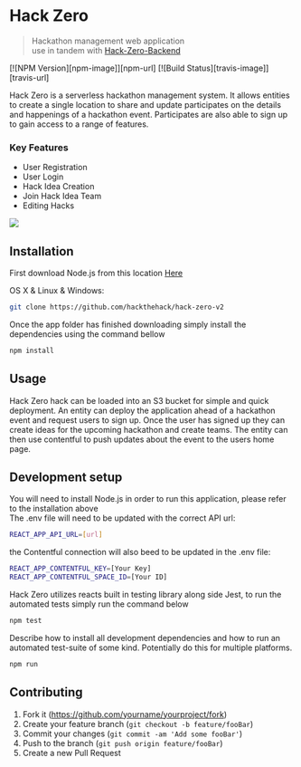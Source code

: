 # Hack Zero
> Hackathon management web application <br>use in tandem with [Hack-Zero-Backend](https://github.com/hackthehack/hack-zero-v2-backend)

[![NPM Version][npm-image]][npm-url]
[![Build Status][travis-image]][travis-url]

Hack Zero is a serverless hackathon management system. It allows entities to create a single location to share
and update participates on the details and happenings of a hackathon event.
Participates are also able to sign up to gain access to a range of features.

### Key Features
 * User Registration
 * User Login
 * Hack Idea Creation
 * Join Hack Idea Team
 * Editing Hacks

![](header.png)

## Installation

First download Node.js from this location [Here](https://nodejs.org/en/)

OS X & Linux & Windows:

```sh
git clone https://github.com/hackthehack/hack-zero-v2
```
Once the app folder has finished downloading simply install the dependencies using the command bellow
```sh
npm install
```


## Usage

Hack Zero hack can be loaded into an S3 bucket for simple and quick deployment. An entity can deploy the application ahead of a hackathon event and request users to sign up. Once the user has signed up they can create ideas for the upcoming hackathon and create teams. The entity can then use contentful to push updates about the event to the users home page.

## Development setup

You will need to install Node.js in order to run this application, please refer to the installation above
<br>
The .env file will need to be updated with the correct API url:
```sh
REACT_APP_API_URL=[url]
```
the Contentful connection will also beed to be updated in the .env file:
```sh
REACT_APP_CONTENTFUL_KEY=[Your Key]
REACT_APP_CONTENTFUL_SPACE_ID=[Your ID]
```
Hack Zero utilizes reacts built in testing library along side Jest, to run the automated tests simply run the command below
```sh
npm test
```
Describe how to install all development dependencies and how to run an automated test-suite of some kind. Potentially do this for multiple platforms.

```sh
npm run
```


## Contributing

1. Fork it (<https://github.com/yourname/yourproject/fork>)
2. Create your feature branch (`git checkout -b feature/fooBar`)
3. Commit your changes (`git commit -am 'Add some fooBar'`)
4. Push to the branch (`git push origin feature/fooBar`)
5. Create a new Pull Request
